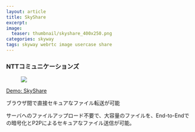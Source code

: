 ```yaml
---
layout: article
title: SkyShare
excerpt: 
image:
  teaser: thumbnail/skyshare_400x250.png
categories: skyway
tags: skyway webrtc image usercase share
---
```


### NTTコミュニケーションズ

<figure>
	<a href="https://share.skyway.io/" target="_blank"><img src="{{ site.url | replace_first: 'http://', '//' | replace_first: 'https://', '//' }}{{ site.baseurl }}/images/pages/skyshare2.png"></a>
</figure>

<a href="https://share.skyway.io/" target="_blank" class="btn-info">Demo: SkyShare</a>

ブラウザ間で直接セキュアなファイル転送が可能

サーバへのファイルアップロード不要で、大容量のファイルを、End-to-Endでの暗号化とP2Pによるセキュアなファイル送信が可能。
